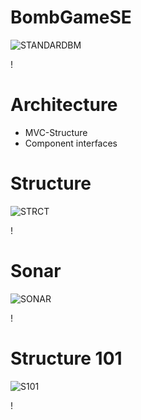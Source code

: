 BombGameSE
===

![STANDARDBM](https://raw.github.com/SoftwareEngineeringKn12/BombGameSE/master/docimg/standardbomberman.png)

!

Architecture
===

* MVC-Structure
* Component interfaces

Structure
===

![STRCT](https://raw.github.com/SoftwareEngineeringKn12/BombGameSE/master/docimg/pstructure.png)

!

Sonar
===

![SONAR](https://raw.github.com/SoftwareEngineeringKn12/BombGameSE/master/docimg/sonar.png)

!

Structure 101
===

![S101](https://raw.github.com/SoftwareEngineeringKn12/BombGameSE/master/docimg/s101.png)

!
